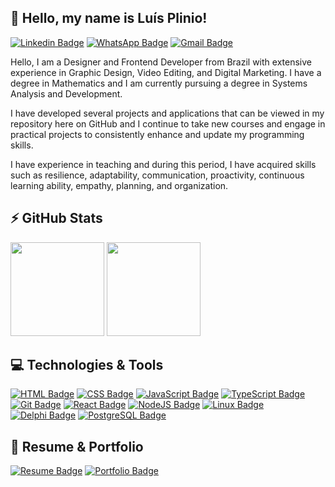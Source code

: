 ## 👋 Hello, my name is Luís Plinio!
[![Linkedin Badge](https://img.shields.io/badge/-LinkedIn-0075b4?style=for-the-badge&logo=Linkedin&logoColor=white)](https://www.linkedin.com/in/lu%C3%ADs-campanholi/)
[![WhatsApp Badge](https://img.shields.io/badge/-WhatsApp-25D366?style=for-the-badge&logo=whatsapp&logoColor=white)](https://wa.me/5544984188917)
[![Gmail Badge](https://img.shields.io/badge/-Gmail-f1493c?style=for-the-badge&logo=gmail&logoColor=white)](mailto:lpcampanholi@gmail.com)

Hello, I am a Designer and Frontend Developer from Brazil with extensive experience in Graphic Design, Video Editing, and Digital Marketing. I have a degree in Mathematics and I am currently pursuing a degree in Systems Analysis and Development.

I have developed several projects and applications that can be viewed in my repository here on GitHub and I continue to take new courses and engage in practical projects to consistently enhance and update my programming skills.

I have experience in teaching and during this period, I have acquired skills such as resilience, adaptability, communication, proactivity, continuous learning ability, empathy, planning, and organization.

## ⚡ GitHub Stats
<div>
  <img height="150em" src="https://github-readme-stats.vercel.app/api/top-langs/?username=lpcampanholi&layout=compact&hide_border=true&theme=tokyonight">
  <img height="150em" src="https://github-readme-stats.vercel.app/api?username=lpcampanholi&show_icons=true&hide_border=true&theme=tokyonight">
</div>

## 💻 Technologies & Tools
[![HTML Badge](https://img.shields.io/badge/-HTML-212121?style=for-the-badge&logo=html5&logoColor=e4552d)](#)
[![CSS Badge](https://img.shields.io/badge/-CSS-212121?style=for-the-badge&logo=css3&logoColor=1c76b8)](#)
[![JavaScript Badge](https://img.shields.io/badge/-JavaScript-212121?style=for-the-badge&logo=javascript&logoColor=fbe123)](#)
[![TypeScript Badge](https://img.shields.io/badge/-TypeScript-212121?style=for-the-badge&logo=typescript&logoColor=377cc8)](#)
[![Git Badge](https://img.shields.io/badge/-Git-212121?style=for-the-badge&logo=git&logoColor=f05539)](#)
[![React Badge](https://img.shields.io/badge/-React-212121?style=for-the-badge&logo=react&logoColor=08d9ff)](#)
[![NodeJS Badge](https://img.shields.io/badge/-Node.JS-212121?style=for-the-badge&logo=node.js&logoColor=84bf47)](#)
[![Linux Badge](https://img.shields.io/badge/-Linux-212121?style=for-the-badge&logo=ubuntu&logoColor=ea5516)](#)
[![Delphi Badge](https://img.shields.io/badge/-Delphi-212121?style=for-the-badge&logo=delphi&logoColor=f32e3b)](#)
[![PostgreSQL Badge](https://img.shields.io/badge/-PostgreSQL-212121?style=for-the-badge&logo=postgresql&logoColor=376695)](#)

## 📃 Resume & Portfolio
[![Resume Badge](https://img.shields.io/badge/-Resume-212121?style=for-the-badge)](https://lpcampanholi.github.io/meu-curriculo-estilizado/index.html)
[![Portfolio Badge](https://img.shields.io/badge/-Design_Portfolio-212121?style=for-the-badge)](https://drive.google.com/file/d/1DhYXBNLFBwCiymLD_BDWPIti59Ol_-R5/view?usp=sharing)

<!---
lpcampanholi/lpcampanholi is a ✨ special ✨ repository because its `README.md` (this file) appears on your GitHub profile.
You can click the Preview link to take a look at your changes.
--->
